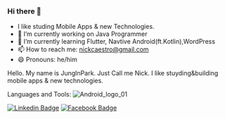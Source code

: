 ### Hi there 👋

- I like studing Mobile Apps & new Technologies.
- 🔭 I’m currently working on Java Programmer
- 🌱 I’m currently learning Flutter, Navtive Android(ft.Kotlin),WordPress
- 📫 How to reach me: nickcaestro@gmail.com
- 😄 Pronouns: he/him

Hello.
My name is JungInPark. Just Call me Nick.
I like stuyding&building mobile apps & new technologies.


Languages and Tools:
![Android_logo_01](https://user-images.githubusercontent.com/12381584/105195116-a3147a80-5b7d-11eb-9ac2-b333dff06576.png)



[![Linkedin Badge](https://img.shields.io/badge/-LinkedIn-blue?style=flat-square&logo=Linkedin&logoColor=white&link=https://www.linkedin.com/in/park-jungin-23550914/)](https://www.linkedin.com/in/park-jungin-23550914/)
[![Facebook Badge](https://img.shields.io/badge/facebook-1877f2?style=flat-square&logo=facebook&logoColor=white&link=https://www.facebook.com/nickcaestro)](https://www.facebook.com/nickcaestro)



<!--
**nickcaestro/nickcaestro** is a ✨ _special_ ✨ repository because its `README.md` (this file) appears on your GitHub profile.

Here are some ideas to get you started:

- 🔭 I’m currently working on ...
- 🌱 I’m currently learning ...
- 👯 I’m looking to collaborate on ...
- 🤔 I’m looking for help with ...
- 💬 Ask me about ...
- 📫 How to reach me: ...
- 😄 Pronouns: ...
- ⚡ Fun fact: ...
-->
